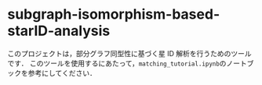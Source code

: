 # subgraph-isomorphism-based-starID-analysis

このプロジェクトは，部分グラフ同型性に基づく星 ID 解析を行うためのツールです．
このツールを使用するにあたって，`matching_tutorial.ipynb`のノートブックを参考にしてください．
